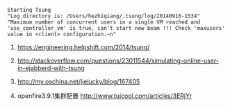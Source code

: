 
```
Starting Tsung
"Log directory is: /Users/hezhiqiang/.tsung/log/20140916-1534"
"Maximum number of concurrent users in a single VM reached and 'use_controller_vm' is true, can't start new beam !!! Check 'maxusers' value in <client> configuration.~n"
```


1. https://engineering.helpshift.com/2014/tsung/

2. http://stackoverflow.com/questions/23011544/simulating-online-user-in-ejabberd-with-tsung

3. http://my.oschina.net/jielucky/blog/167405

4. openfire3.9.1集群配置
http://www.tuicool.com/articles/3ERjYr